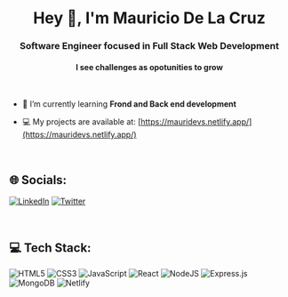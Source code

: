 <h1 align="center">Hey 👋, I'm Mauricio De La Cruz</h1>
<h3 align="center">Software Engineer focused in Full Stack Web Development</h3>
<h4 align="center">I see challenges as opotunities to grow</h3>
  
<br>

- 🔭 I’m currently learning **Frond and Back end development**

- 💻 My projects are available at: [https://mauridevs.netlify.app/](https://mauridevs.netlify.app/)

<br>

## 🌐 Socials:
[![LinkedIn](https://img.shields.io/badge/LinkedIn-%230077B5.svg?style=for-the-badge&logo=linkedin&logoColor=white)](https://linkedin.com/in/delacrucen) [![Twitter](https://img.shields.io/badge/Twitter-%231DA1F2.svg?style=for-the-badge&logo=Twitter&logoColor=white)](https://twitter.com/mauridevs) 

<br>

## 💻 Tech Stack:
![HTML5](https://img.shields.io/badge/html5-%23E34F26.svg?style=for-the-badge&logo=html5&logoColor=white) ![CSS3](https://img.shields.io/badge/css3-%231572B6.svg?style=for-the-badge&logo=css3&logoColor=white) ![JavaScript](https://img.shields.io/badge/javascript-%23323330.svg?style=for-the-badge&logo=javascript&logoColor=%23F7DF1E) ![React](https://img.shields.io/badge/react-%2320232a.svg?style=for-the-badge&logo=react&logoColor=%2361DAFB) ![NodeJS](https://img.shields.io/badge/node.js-6DA55F?style=for-the-badge&logo=node.js&logoColor=white) ![Express.js](https://img.shields.io/badge/express.js-%23404d59.svg?style=for-the-badge&logo=express&logoColor=%2361DAFB) ![MongoDB](https://img.shields.io/badge/MongoDB-%234ea94b.svg?style=for-the-badge&logo=mongodb&logoColor=white) ![Netlify](https://img.shields.io/badge/netlify-%23000000.svg?style=for-the-badge&logo=netlify&logoColor=#00C7B7)
